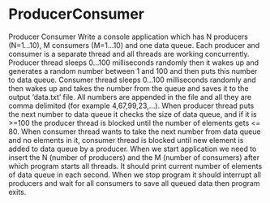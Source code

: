 # ProducerConsumer
Producer Consumer 
Write a console application which has N producers (N=1…10), M consumers (M=1…10) and one data queue. 
Each producer and consumer is a separate thread and all threads are working concurrently. 
Producer thread sleeps 0…100 milliseconds randomly then it wakes up and generates a random number between 1 and 100 
and then puts this number to data queue.  Consumer thread sleeps 0…100 milliseconds randomly and 
then wakes up and takes the number from the queue and saves it to the output ‘data.txt’ file. 
All numbers are appended in the file and all they are comma delimited (for example 4,67,99,23,…). 
When producer thread puts the next number to data queue it checks the size of data queue, 
and if it is >=100 the producer thread is blocked until the number of elements gets <= 80. 
When consumer thread wants to take the next number from data queue and no elements in it, 
consumer thread is blocked until new element is added to data queue by a producer.
When we start application we need to insert the N (number of producers) and 
the M (number of consumers) after which program starts all threads. 
It should print current number of elements of data queue in each second. 
When we stop program it should interrupt all producers and wait for all consumers to save all queued data then program exits.
